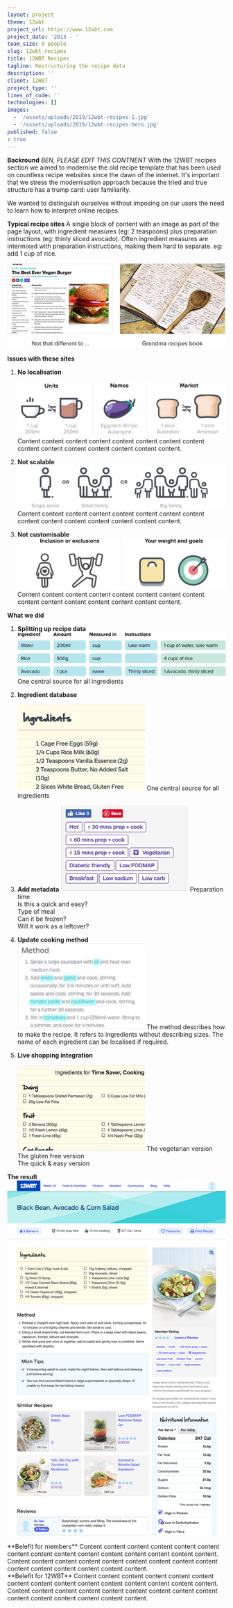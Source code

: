 ```yaml
---
layout: project
theme: 12wbt
project_url: https://www.12wbt.com
project_date: '2013 - '
team_size: 0 people
slug: 12wbt-recipes
title: 12WBT Recipes
tagline: Restructuring the recipe data
description: ''
client: 12WBT
project_type: ''
lines_of_code: ''
technologies: []
images:
  - '/assets/uploads/2019/12wbt-recipes-1.jpg'
  - '/assets/uploads/2019/12wbt-recipes-hero.jpg'
published: false
: true
---
```


**Backround**
_BEN, PLEASE EDIT THIS CONTNENT_
With the 12WBT recipes section we aimed to modernise the old recipe template that has been used on countless recipe websites since the dawn of the internet. It's important that we stress the modernisation approach because the tried and true structure has a trump card: user familiarity.

We wanted to distinguish ourselves without imposing on our users the need to learn how to interpret online recipes.

**Typical recipe sites**
A single block of content with an image as part of the page layout, with ingredient measures (eg: 2 teaspoons) plus preparation instructions (eg: thinly sliced avocado). Often ingredient measures are intermixed with preparation instructions, making them hard to separate. eg: add 1 cup of rice.

![](/assets/uploads/2019/12wbt-recipes-img-1.jpg)

**Issues with these sites**

1. **No localisation**

   ![](/assets/uploads/2019/12wbt-recipes-img-2.jpg)
   Content content content content content content content content content content content content content content content.

2. **Not scalable**  
   ![](/assets/uploads/2019/12wbt-recipes-img-3.jpg)
   Content content content content content content content content content content content content content content content.
3. **Not customisable**
   ![](/assets/uploads/2019/12wbt-recipes-img-4.jpg)
   Content content content content content content content content content content content content content content content.

**What we did**

1. **Splitting up recipe data**  
   ![](/assets/uploads/2019/database.png)
   One central source for all ingredients
   <div class="row">
   <div class="col-8">
2. **Ingredient database**

   ![](/assets/uploads/2019/12wbt-recipes-img-5.jpg)
   One central source for all ingredients

   </div>
   <div class="col-8">

3. **Add metadata**
   ![](/assets/uploads/2019/12wbt-recipes-img-6.jpg)
   Preparation time  
   Is this a quick and easy?  
   Type of meal  
   Can it be frozen?  
   Will it work as a leftover?
   </div>
   <div class="col-8">
4. **Update cooking method**  
   ![](/assets/uploads/2019/12wbt-recipes-img-7.jpg)
   The method describes how to make the recipe. It refers to ingredients without describing sizes. The name of each ingredient can be localised if required.
   </div>
   <div class="col-8">
5. **Live shopping integration**

   ![](/assets/uploads/2019/12wbt-recipes-img-8.jpg)
   The vegetarian version  
   The gluten free version  
   The quick & easy version

   </div>
   </div>

**The result**  
![](/assets/uploads/2019/12wbt-recipes-hero.jpg)

<div class="row">
<div class="col-8">
**Belefit for members**
Content content content content content content content content content content content content content content content.
Content content content content content content content content content content content content content content content.
</div>
<div class="col-8">
**Belefit for 12WBT**
Content content content content content content content content content content content content content content content.
Content content content content content content content content content content content content content content content.
</div>
</div>
